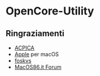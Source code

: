 # OpenCore-Utility

## Ringraziamenti 
- [ACPICA](https://github.com/acpica/acpica)
- [Apple](https://www.apple.com/) per macOS
- [foskvs](https://www.macos86.it/profile/15-foskvs/)
- [MacOS86.it Forum](https://www.macos86.it/)
